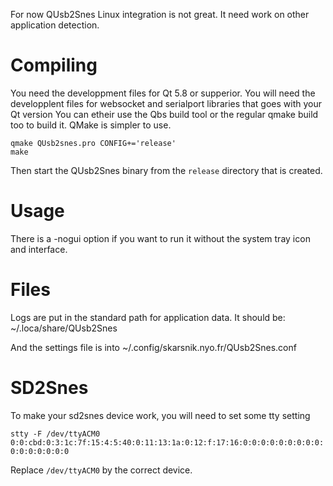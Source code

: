 For now QUsb2Snes Linux integration is not great. It need work on other application detection.

# Compiling

You need the developpment files for Qt 5.8 or supperior.
You will need the developplent files for websocket and serialport libraries that goes with your Qt version
You can etheir use the Qbs build tool or the regular qmake build too to build it. QMake is simpler to use.

```
qmake QUsb2snes.pro CONFIG+='release'
make
```

Then start the QUsb2Snes binary from the `release` directory that is created.

# Usage

There is a -nogui option if you want to run it without the system tray icon and interface.

# Files

Logs are put in the standard path for application data. It should be:
~/.loca/share/QUsb2Snes

And the settings file is into
~/.config/skarsnik.nyo.fr/QUsb2Snes.conf



# SD2Snes

To make your sd2snes device work, you will need to set some tty setting 

`stty -F /dev/ttyACM0 0:0:cbd:0:3:1c:7f:15:4:5:40:0:11:13:1a:0:12:f:17:16:0:0:0:0:0:0:0:0:0:0:0:0:0:0:0:0`

Replace `/dev/ttyACM0` by the correct device.


